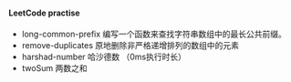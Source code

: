 #### LeetCode practise

* long-common-prefix  编写一个函数来查找字符串数组中的最长公共前缀。
* remove-duplicates   原地删除非严格递增排列的数组中的元素
* harshad-number      哈沙德数 （0ms执行时长）
* twoSum              两数之和